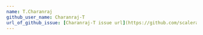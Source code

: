 ```yaml
---
name: T.Charanraj
github_user_name: Charanraj-T
url_of_github_issue: [Charanraj-T issue url](https://github.com/scaleracademy/scaler-september-open-source-challenge/issues/341)
---
```

